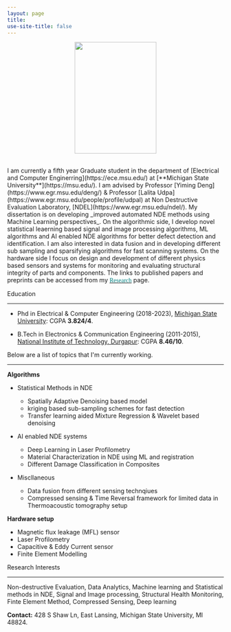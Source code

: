 ```yaml
---
layout: page
title: 
use-site-title: false
---
```

<center>
  <figure>
  <img src="img/2.jpg"  width="190" height="260">
</figure>
</center>
<br/>
I am currently a fifth year Graduate student in the department of [Electrical and Computer Enginerring](https://ece.msu.edu/) at [**Michigan State University**](https://msu.edu/). I am advised by Professor [Yiming Deng](https://www.egr.msu.edu/deng/) & Professor [Lalita Udpa](https://www.egr.msu.edu/people/profile/udpal) at Non Destructive Evaluation Laboratory, [NDEL](https://www.egr.msu.edu/ndel/). My dissertation is on developing _improved automated NDE methods using Machine Learning perspectives_. On the algorithmic side, I develop novel statistical leaerning based signal and image processing algorithms, ML algorithms and AI enabled NDE algorithms  for better defect detection and identification. I am also interested in data fusion and in developing different sub sampling and sparsifying algorithms for fast scanning systems. On the hardware side I focus on design and development of different physics based sensors and systems for monitoring and evaluating structural integrity of parts and components. The links to published papers and preprints can be accessed from my <a href='https://submukherjee.github.io/Research/'><font face="verdana" color="teal">Research</font></a> page.   

<a name="Education">Education</a>

----------
 * Phd in Electrical & Computer Engineering (2018-2023), [Michigan State University](https://msu.edu/): CGPA **3.824/4**. 

 * B.Tech in Electronics & Communication Engineering (2011-2015), [National Institute of Technology, Durgapur](http://www.nitdgp.ac.in/): CGPA **8.46/10**.
 


Below are a list of topics that I'm currently working.

----------
**Algorithms**

* Statistical Methods in NDE
  * Spatially Adaptive Denoising based model
  * kriging based sub-sampling schemes for fast detection
  * Transfer learning aided Mixture Regression & Wavelet based denoising

* AI enabled NDE systems
  * Deep Learning in Laser Profilometry
  * Material Characterization in NDE using ML and registration
  * Different Damage Classification in Composites

* Miscllaneous
  * Data fusion from different sensing technqiues
  * Compressed sensing & Time Reversal framework for limited data in Thermoacoustic tomography setup

**Hardware setup**

* Magnetic flux leakage (MFL) sensor
* Laser Profilometry
* Capacitive & Eddy Current sensor
* Finite Element Modelling
   

<a name="Interests">Research Interests</a>

----------

Non-destructive Evaluation, Data Analytics, Machine learning and Statistical methods in NDE, Signal and Image processing,  Structural Health Monitoring, Finte Element Method, Compressed Sensing, Deep learning



**Contact:**
428 S Shaw Ln, East Lansing, Michigan State University, MI 48824.

